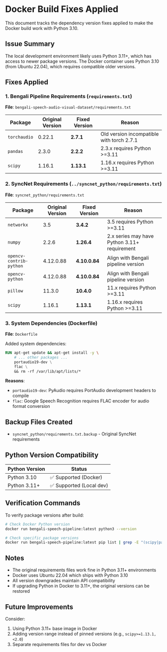 # Docker Build Fixes Applied

This document tracks the dependency version fixes applied to make the Docker build work with Python 3.10.

## Issue Summary

The local development environment likely uses Python 3.11+, which has access to newer package versions. The Docker container uses Python 3.10 (from Ubuntu 22.04), which requires compatible older versions.

## Fixes Applied

### 1. Bengali Pipeline Requirements (`requirements.txt`)

**File**: `bengali-speech-audio-visual-dataset/requirements.txt`

| Package | Original Version | Fixed Version | Reason |
|---------|-----------------|---------------|---------|
| `torchaudio` | 0.22.1 | **2.7.1** | Old version incompatible with torch 2.7.1 |
| `pandas` | 2.3.0 | **2.2.2** | 2.3.x requires Python >=3.11 |
| `scipy` | 1.16.1 | **1.13.1** | 1.16.x requires Python >=3.11 |

### 2. SyncNet Requirements (`../syncnet_python/requirements.txt`)

**File**: `syncnet_python/requirements.txt`

| Package | Original Version | Fixed Version | Reason |
|---------|-----------------|---------------|---------|
| `networkx` | 3.5 | **3.4.2** | 3.5 requires Python >=3.11 |
| `numpy` | 2.2.6 | **1.26.4** | 2.x series may have Python 3.11+ requirement |
| `opencv-contrib-python` | 4.12.0.88 | **4.10.0.84** | Align with Bengali pipeline version |
| `opencv-python` | 4.12.0.88 | **4.10.0.84** | Align with Bengali pipeline version |
| `pillow` | 11.3.0 | **10.4.0** | 11.x requires Python >=3.11 |
| `scipy` | 1.16.1 | **1.13.1** | 1.16.x requires Python >=3.11 |

### 3. System Dependencies (Dockerfile)

**File**: `Dockerfile`

Added system dependencies:
```dockerfile
RUN apt-get update && apt-get install -y \
    # ... other packages ...
    portaudio19-dev \
    flac \
    && rm -rf /var/lib/apt/lists/*
```

**Reasons**: 
- `portaudio19-dev`: PyAudio requires PortAudio development headers to compile
- `flac`: Google Speech Recognition requires FLAC encoder for audio format conversion

## Backup Files Created

- `syncnet_python/requirements.txt.backup` - Original SyncNet requirements

## Python Version Compatibility

| Python Version | Status |
|----------------|--------|
| Python 3.10 | ✅ Supported (Docker) |
| Python 3.11+ | ✅ Supported (Local dev) |

## Verification Commands

To verify package versions after build:

```bash
# Check Docker Python version
docker run bengali-speech-pipeline:latest python3 --version

# Check specific package versions
docker run bengali-speech-pipeline:latest pip list | grep -E "(scipy|pandas|networkx|numpy)"
```

## Notes

- The original requirements files work fine in Python 3.11+ environments
- Docker uses Ubuntu 22.04 which ships with Python 3.10
- All version downgrades maintain API compatibility
- If upgrading Python in Docker to 3.11+, the original versions can be restored

## Future Improvements

Consider:
1. Using Python 3.11+ base image in Docker
2. Adding version range instead of pinned versions (e.g., `scipy>=1.13.1,<2.0`)
3. Separate requirements files for dev vs Docker
